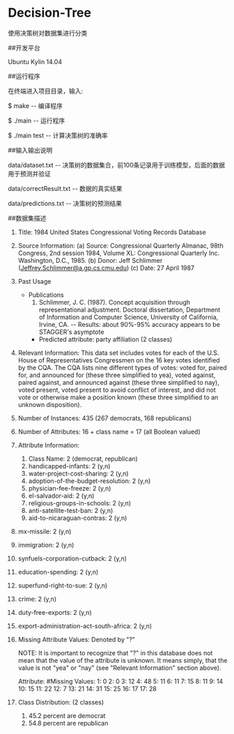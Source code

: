 Decision-Tree
=============

使用决策树对数据集进行分类


##开发平台

Ubuntu Kylin 14.04


##运行程序

在终端进入项目目录，输入:

$ make            -- 编译程序

$ ./main          -- 运行程序

$ ./main test     -- 计算决策树的准确率


##输入输出说明

data/dataset.txt         -- 决策树的数据集合，前100条记录用于训练模型，后面的数据用于预测并验证

data/correctResult.txt   -- 数据的真实结果

data/predictions.txt     -- 决策树的预测结果


##数据集描述

1. Title: 1984 United States Congressional Voting Records Database

2. Source Information:
    (a) Source:  Congressional Quarterly Almanac, 98th Congress, 
                 2nd session 1984, Volume XL: Congressional Quarterly Inc. 
                 Washington, D.C., 1985.
    (b) Donor: Jeff Schlimmer (Jeffrey.Schlimmer@a.gp.cs.cmu.edu)
    (c) Date: 27 April 1987 

3. Past Usage
   - Publications
     1. Schlimmer, J. C. (1987).  Concept acquisition through 
        representational adjustment.  Doctoral dissertation, Department of 
        Information and Computer Science, University of California, Irvine, CA.
        -- Results: about 90%-95% accuracy appears to be STAGGER's asymptote
     - Predicted attribute: party affiliation (2 classes)

4. Relevant Information:
      This data set includes votes for each of the U.S. House of
      Representatives Congressmen on the 16 key votes identified by the
      CQA.  The CQA lists nine different types of votes: voted for, paired
      for, and announced for (these three simplified to yea), voted
      against, paired against, and announced against (these three
      simplified to nay), voted present, voted present to avoid conflict
      of interest, and did not vote or otherwise make a position known
      (these three simplified to an unknown disposition).

5. Number of Instances: 435 (267 democrats, 168 republicans)

6. Number of Attributes: 16 + class name = 17 (all Boolean valued)

7. Attribute Information:
   1. Class Name: 2 (democrat, republican)
   2. handicapped-infants: 2 (y,n)
   3. water-project-cost-sharing: 2 (y,n)
   4. adoption-of-the-budget-resolution: 2 (y,n)
   5. physician-fee-freeze: 2 (y,n)
   6. el-salvador-aid: 2 (y,n)
   7. religious-groups-in-schools: 2 (y,n)
   8. anti-satellite-test-ban: 2 (y,n)
   9. aid-to-nicaraguan-contras: 2 (y,n)
  10. mx-missile: 2 (y,n)
  11. immigration: 2 (y,n)
  12. synfuels-corporation-cutback: 2 (y,n)
  13. education-spending: 2 (y,n)
  14. superfund-right-to-sue: 2 (y,n)
  15. crime: 2 (y,n)
  16. duty-free-exports: 2 (y,n)
  17. export-administration-act-south-africa: 2 (y,n)

8. Missing Attribute Values: Denoted by "?"

   NOTE: It is important to recognize that "?" in this database does 
         not mean that the value of the attribute is unknown.  It 
         means simply, that the value is not "yea" or "nay" (see 
         "Relevant Information" section above).

   Attribute:  #Missing Values:
           1:  0
           2:  0
           3:  12
           4:  48
           5:  11
           6:  11
           7:  15
           8:  11
           9:  14
          10:  15
          11:  22
          12:  7
          13:  21
          14:  31
          15:  25
          16:  17
          17:  28

9. Class Distribution: (2 classes)
   1. 45.2 percent are democrat
   2. 54.8 percent are republican
